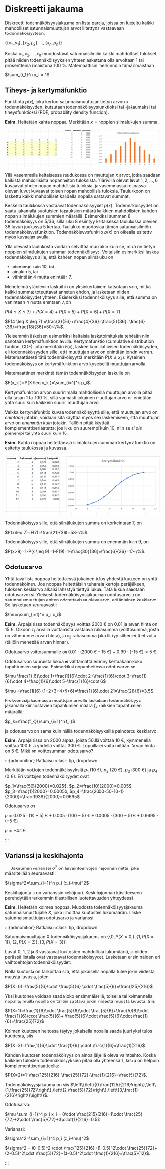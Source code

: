 # Diskreetti jakauma

Diskreetti todennäköisyysjakauma on lista pareja, joissa on lueteltu kaikki mahdolliset satunnaismuuttujan arvot liitettynä vastaavaan todennäköisyyteen:

$\left\{\left\{x_1,p_1 \right\}, \left\{x_2,p_2 \right\}, \ldots, \left\{x_n,p_n \right\} \right\}$

Koska $x_1,x_2, \ldots , x_n$ muodostavat satunnaisilmiön kaikki mahdolliset tulokset, pitää niiden todennäköisyyksien yhteenlaskettuna olla arvoltaan 1 tai prosentteina ilmaistuna 100 %. Matemaattisin merkinnöin tämä ilmaistaan

$\sum_{i_1}^n p_i = 1$

## Tiheys- ja kertymäfunktio

Funktiota $p(x)$, joka kertoo satunnaismuuttujan tietyn arvon $x$ todennäköisyyden, kutsutaan todennäköisyysfunktioksi tai -jakaumaksi tai tiheysfunktioksi (PDF, probability density function).

**Esim.** Heitetään kahta noppaa. Merkitään $x = \text{noppien silmälukujen summa}$. 

![Diskreetti jakauma, esim.](diskreetit1.png "Diskreetit jakaumat, esim.")

Yllä vasemmalla keltaisessa ruudukossa on muuttujan $x$ arvot, jotka saadaan kaikista mahdollisista nopanheiton tuloksista. Ylärivillä olevat luvut $1, 2, \ldots , 6$ kuvaavat yhden nopan mahdollisia tuloksia, ja vasemmassa reunassa olevan luvut kuvaavat toisen nopan mahdollisia tuloksia. Taulukkoon on laskettu kaikki mahdolliset kahdella nopalla saatavat summat. 

Keskellä taulukossa vastaavat todennäköisyydet $p(x)$. Todennäköisyydet on saatu jakamalla suotuisien tapauksien määrä kaikkien mahdollisten kahden nopan silmälukujen summien määrällä. Esimerkiksi summan 8 todennäköisyys on 5/36, sillä luku 8 esiintyy keltaisessa taulukossa olevien 36 luvun joukossa 5 kertaa. Taulukko muodostaa tämän satunnaisilmiön todennäköisyysfunktion. Todennäköisyysfunktio $p(x)$ on oikealla esitetty myös kuvaajan avulla.

Yllä olevasta taulukosta voidaan selvittää muutakin kuin se, mikä on tietyn noppien silmälukujen summan todennäköisyys. Voitaisiin esimerkiksi laskea todennäköisyys sille, että kahden nopan silmäluku on 
- pienempi kuin 10, tai
- ainakin 5, tai
- vähintään 4 mutta enintään 7.

Menetelmä ylläoleviin laskuihin on yksinkertainen: katsotaan vain, mitkä kaikki summat toteuttavat annetun ehdon, ja lasketaan niiden todennäköisyydet yhteen. Esimerkiksi todennäköisyys sille, että summa on vähintään 4 mutta enintään 7, on

$P(4 \leq X \leq 7) = P(X=4)+P(X=5)+P(X=6)+P(X=7)$

$P(4 \leq X \leq 7) =\frac{3}{36}+\frac{4}{36}+\frac{5}{36}+\frac{6}{36}=\frac{18}{36}=50~\%$.

Yleisemmin äskeisen esimerkiksi kaltaisia laskutoimituksia tehdään niin sanotaan kertymäfunktion avulla. Kertymäfunktio (cumulative distribution funtion, CDF), jota merkitään $F(x)$, laskee kumulatiivisen todennäköisyyden, eli todennäköisyyden sille, että muuttujan arvo on enintään jonkin verran. Matemaattisesti tätä todennäköisyyttä merkitään $P(X \leq x_k)$. Kyseinen todennäköisyys on kertymäfunktion arvo kyseisellä muuttujan arvolla.

Matemaattinen merkintä tämän todennäköisyyden laskulle on

$F(x_k )=P(X \leq x_k )=\sum_{i=1}^k p_i$. 

Kertymäfunktion arvon suurimmalla mahdollisella muuttujan arvolla pitää olla tasan 1 tai 100 %, sillä varmasti jokainen muuttujan arvo on enintään yhtä suuri kuin kaikkein suurin muuttujan arvo.

Vaikka kertymäfunktio kuvaa todennäköisyyttä sille, että muuttujan arvo on *enintään* jotakin, voidaan sitä käyttää myös sen laskemiseen, että muuttujan arvo on *enemmän kuin* jotakin. Tällöin pitää käyttää komplementtiperiaatetta: jos luku on suurempi kuin 10, niin se *ei ole* pienempi tai yhtä suuri kuin 10.

**Esim.** Kahta noppaa heitettäessä silmälukujen summan kertymäfunktio on esitetty taulukossa ja kuvassa.

![Diskreetin jakauman kertymäfunktio](diskreetit2.png "Diskreetin jakauman kertymäfunktio")
  
Todennäköisyys sille, että silmälukujen summa on korkeintaan 7, on

$P(x\leq 7)=F(7)=\frac{21}{36}=58~\%$.

Todennäköisyys sille, että silmälukujen summa on enemmän kuin 9, on 

$P(x>9)=1-P(x \leq 9)=1-F(9)=1-\frac{30}{36}=\frac{6}{36}=17~\%$.

## Odotusarvo

Yhtä tavallista noppaa heitettäessä jokainen tulos yhdestä kuuteen on yhtä todennäköinen. Jos noppaa heitettäisiin tuhansia kertoja peräjälkeen, tuloksen keskiarvo alkaisi lähestyä tiettyä lukua. Tätä lukua sanotaan odotusarvoksi. Yleisesti todennäköisyysjakauman odotusarvo $\mu$ on satunnaismuuttujan eniten odotettavissa oleva arvo, eräänlainen keskiarvo. Se lasketaan seuraavasti:

$\mu=\sum_{i=1}^n p_i x_i$

**Esim.** Arpajaisissa todennäköisyys voittaa 2000 € on 0.01 ja arvan hinta on 15 €. Olkoon $x_1$ arvalla voittamista vastaava rahasumma (voittosumma, josta on vähennetty arvan hinta), ja $x_2$ rahasumma joka liittyy siihen että ei voita (tällöin menettää arvan hinnan).

Odotusarvo voittosummalle on $0.01\cdot (2000 ~€-15 ~€)+0.99\cdot (-15~€)=5~€$.

Odotusarvon suuruista lukua ei välttämättä esiinny kertaakaan koko tapahtumien sarjassa. Esimerkiksi nopanheitossa odotusarvo on 

$\mu \frac{1}{6}\cdot 1+\frac{1}{6}\cdot 2+\frac{1}{6}\cdot 3+\frac{1}{6}\cdot 4+\frac{1}{6}\cdot 5+\frac{1}{6}\cdot 6$

$\mu =\frac{1}{6} (1+2+3+4+5+6)=\frac{1}{6}\cdot 21=\frac{21}{6}=3.5$.

Frekvenssijakaumassa muuttujan arvolle lasketaan todennäköisyys jakamalla kiinnostavien tapahtumien määrä $f_k$ kaikkien tapahtumien määrällä:

$p_k=\frac{f_k}{\sum_{i=1}^n f_i}$

ja odotusarvo on sama kuin näillä todennäköisyyksillä painotettu keskiarvo.

**Esim.** Arpajaisissa on 2000 arpaa, joista 50:llä voittaa 10 €, kymmenellä voittaa 100 € ja yhdellä voittaa 300 €. Lopuilla ei voita mitään. Arvan hinta on 5 €. Mikä on voittosumman odotusarvo?

:::{admonition} Ratkaisu
:class: tip, dropdown

Merkitään voittojen todennäköisyyksiä $p_1$ (10 €), $p_2$ (20 €), $p_3$ (300 €) ja $p_4$ (0 €). Eri voittojen todennäköisyydet ovat 

$p_1=\frac{50}{2000}=0.025$, $p_2=\frac{10}{2000}=0.005$, $p_3=\frac{1}{2000}=0.0005$, $p_4=\frac{2000-50-10-1}{2000}=\frac{1939}{2000}=0.9695$

Odotusarvo on 

$\mu = 0.025\cdot (10-5)~€+ 0.005\cdot (100-5)~€+ 0.0005\cdot (300-5)~€+0.9695\cdot (-5~€)$

$\mu =-4.1~€$

:::

## Varianssi ja keskihajonta
 
Jakauman varianssi $\sigma^2$ on havaintoarvojen hajonnan mitta, joka määritellään seuraavasti:

$\sigma^2=\sum_{i=1}^n p_i (x_i-\mu)^2$

Keskihajonta $\sigma$ on varianssin neliöjuuri. Keskihajonnan käsitteeseen perehdytään tarkemmin tilastollisen luotettavuuden yhteydessä.

**Esim.** Heitetään kolmea noppaa. Muodosta todennäköisyysjakauma satunnaismuuttujalle $X$, joka ilmoittaa kuutosten lukumäärän. Laske satunnaismuuttujan odotusarvo ja varianssi.

:::{admonition} Ratkaisu
:class: tip, dropdown

Satunnaismuuttujan X todennäköisyysjakauma on $\left\{\left\{0,P(X=0)\right\},\left\{1,P(X=1)\right\},\left\{2,P(X=2)\right\},\left\{3,P(X=3)\right\}\right\}$

Luvut 0, 1, 2 ja 3 vastaavat kuutosten mahdollisia lukumääriä, ja niiden perässä listalla ovat vastaavat todennäköisyydet. Lasketaan ensin näiden eri vaihtoehtojan todennäköisyydet:

Nolla kuutosta on tarkoittaa sitä, että jokaisella nopalla tulee jokin viidestä muusta luvusta, joten 

$P(X=0)=\frac{5}{6}\cdot \frac{5}{6} \cdot \frac{5}{6}=\frac{125}{216}$

Yksi kuutonen voidaan saada joko ensimmäisellä, toisella tai kolmannella nopalla; muilla nopilla on tällöin saatava jokin viidestä muusta luvusta. Siis 

$P(X=1)=\frac{1}{6}\cdot \frac{5}{6}\cdot \frac{5}{6}+\frac{5}{6}\cdot \frac{1}{6}\cdot \frac{5}{6}+ \frac{5}{6}\cdot \frac{5}{6}\cdot \frac{1}{6}=\frac{25}{72}$

Kolmen kuutosen heitossa täytyy jokaisella nopalla saada juuri yksi tulos kuudesta, siis

$P(X=3)=\frac{1}{6}\cdot \frac{1}{6} \cdot \frac{1}{6}=\frac{1}{216}$

Kahden kuutosen todennäköisyys on ainoa jäljellä oleva vaihtoehto. Koska kaikkien tulosten todennäköisyyksien pitää olla yhteensä 1, lasku on helpoin komplementtiperiaatteella:

$P(X=2)=1-\frac{125}{216}-\frac{25}{72}-\frac{1}{216}=\frac{5}{72}$.

Todennäköisyysjakauma on siis $\left\{\left\{0,\frac{125}{216}\right\},\left\{1,\frac{25}{72}\right\},\left\{2,\frac{5}{72}\right\},\left\{3,\frac{1}{216}\right\}\right\}$.

Odotusarvo:

$\mu \sum_{i=1}^4 p_i x_i = 0\cdot \frac{215}{216}+1\cdot \frac{25}{72}+2\cdot \frac{5}{72}+3\cdot{1}{216}=0.5$

Varianssi: 

$\sigma^2=\sum_{i=1}^4 p_i (x_i-\mu)^2$

$\sigma^2 = (0-0.5)^2 \cdot \frac{125}{216}+(1-0.5)^2\cdot \frac{25}{72}+(2-0.5)^2\cdot \frac{5}{72}+(3-0.5)^2\cdot \frac{1}{216}=\frac{5}{12}$.

:::
